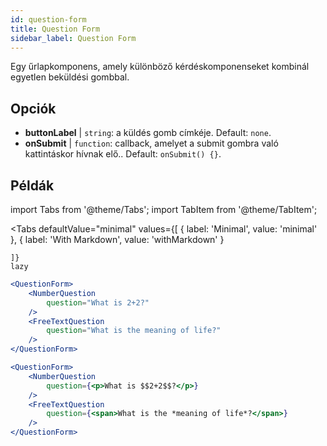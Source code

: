 ```yaml
---
id: question-form 
title: Question Form
sidebar_label: Question Form
---
```


Egy űrlapkomponens, amely különböző kérdéskomponenseket kombinál egyetlen beküldési gombbal.

## Opciók

* __buttonLabel__ | `string`: a küldés gomb címkéje. Default: `none`.
* __onSubmit__ | `function`: callback, amelyet a submit gombra való kattintáskor hívnak elő.. Default: `onSubmit() {}`.


## Példák

import Tabs from '@theme/Tabs';
import TabItem from '@theme/TabItem';

<Tabs
    defaultValue="minimal"
    values={[
        { label: 'Minimal', value: 'minimal' },
        { label: 'With Markdown', value: 'withMarkdown' }
        
    ]}
    lazy
>

<TabItem value="minimal">

```jsx live
<QuestionForm>
    <NumberQuestion
        question="What is 2+2?"
    />
    <FreeTextQuestion
        question="What is the meaning of life?"
    />    
</QuestionForm>
```
</TabItem>

<TabItem value="withMarkdown">

```jsx live
<QuestionForm>
    <NumberQuestion
        question={<p>What is $$2+2$$?</p>}
    />  
    <FreeTextQuestion
        question={<span>What is the *meaning of life*?</span>}
    />    
</QuestionForm>
```
</TabItem>

</Tabs>
